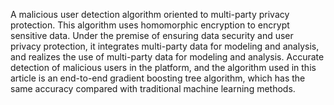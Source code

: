 A malicious user detection algorithm oriented to multi-party privacy protection. This algorithm uses homomorphic encryption to encrypt sensitive data. Under the premise of ensuring data security and user privacy protection, it integrates multi-party data for modeling and analysis, and realizes the use of multi-party data for modeling and analysis. Accurate detection of malicious users in the platform, and the algorithm used in this article is an end-to-end gradient boosting tree algorithm, which has the same accuracy compared with traditional machine learning methods.